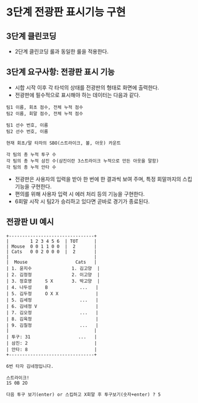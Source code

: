 # 3단계 전광판 표시기능 구현

## 3단계 클린코딩
* 2단계 클린코딩 룰과 동일한 룰을 적용한다.

## 3단계 요구사항: 전광판 표시 기능
* 시합 시작 이후 각 타석의 상태를 전광판의 형태로 화면에 출력한다.
* 전광판에 필수적으로 표시해야 하는 데이터는 다음과 같다.
```
팀1 이름, 회초 점수, 전체 누적 점수
팀2 이름, 회말 점수, 전체 누적 점수

팀1 선수 번호, 이름
팀2 선수 번호, 이름

현재 회초/말 타자의 SBO(스트라이크, 볼, 아웃) 카운트

각 팀의 총 누적 투구 수
각 팀의 총 누적 삼진 수(삼진이란 3스트라이크 누적으로 만든 아웃을 말함)
각 팀의 총 누적 안타 수
```

* 전광판은 사용자의 입력을 받아 한 번에 한 결과씩 보여 주며, 특정 회말까지의 스킵 기능을 구현한다.
* 편의를 위해 사용자 입력 시 에러 처리 등의 기능을 구현한다.
* 6회말 시작 시 팀2가 승리하고 있다면 곧바로 경기가 종료된다.

## 전광판 UI 예시
```
+--------------------------------+
|        1 2 3 4 5 6  | TOT      | 
| Mouse  0 0 1 1 0 0  |  2       | 
| Cats   0 0 2 0 0 0  |  2       |
|                                |
|  Mouse                  Cats   |
| 1. 윤지수               1. 김고양  |
| 2. 김정정               2. 이고양  | 
| 3. 정호영     S X       3. 박고양  |
| 4. 나두성     B            ...   |
| 5. 김두정     O X X              |
| 5. 김세정                  ...   |
| 6. 김네정 V                      |
| 7. 김오정                  ...   |
| 8. 김육정                        |
| 9. 김칠정                  ...   |
|                                |
| 투구: 31                  ...   |
| 삼진: 2                         |
| 안타: 8                         |
+--------------------------------+

6번 타자 김네정입니다.

스트라이크!
1S 0B 2O

다음 투구 보기(enter) or 스킵하고 X회말 후 투구보기(숫자+enter) ? 5
```
